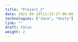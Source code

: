 ```yaml
---
title: "Project_2"
date: 2021-09-18T11:23:17-06:00
technologies: ["Java", "Unity"]
link: ""
draft: false
weight: 2
---
```

